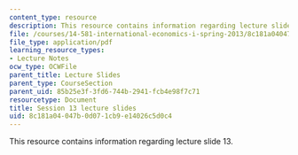 ```yaml
---
content_type: resource
description: This resource contains information regarding lecture slide 13.
file: /courses/14-581-international-economics-i-spring-2013/8c181a04047b0d071cb9e14026c5d0c4_MIT14_581S13_Lecslides13.pdf
file_type: application/pdf
learning_resource_types:
- Lecture Notes
ocw_type: OCWFile
parent_title: Lecture Slides
parent_type: CourseSection
parent_uid: 85b25e3f-3fd6-744b-2941-fcb4e98f7c71
resourcetype: Document
title: Session 13 lecture slides
uid: 8c181a04-047b-0d07-1cb9-e14026c5d0c4
---
```

This resource contains information regarding lecture slide 13.

